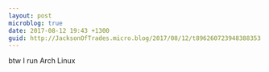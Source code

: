```yaml
---
layout: post
microblog: true
date: 2017-08-12 19:43 +1300
guid: http://JacksonOfTrades.micro.blog/2017/08/12/t896260723948388353.html
---
```

btw I run Arch Linux
